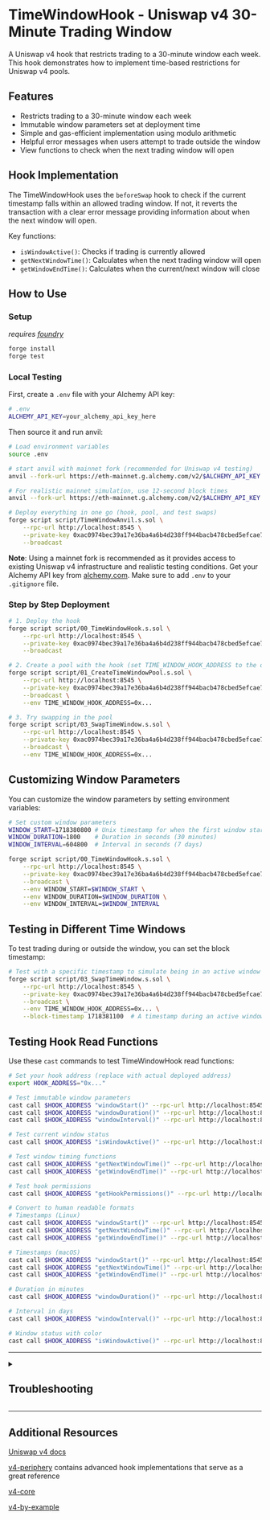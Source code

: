 # TimeWindowHook - Uniswap v4 30-Minute Trading Window

A Uniswap v4 hook that restricts trading to a 30-minute window each week. This hook demonstrates how to implement time-based restrictions for Uniswap v4 pools.

## Features

- Restricts trading to a 30-minute window each week
- Immutable window parameters set at deployment time
- Simple and gas-efficient implementation using modulo arithmetic
- Helpful error messages when users attempt to trade outside the window
- View functions to check when the next trading window will open

## Hook Implementation

The TimeWindowHook uses the `beforeSwap` hook to check if the current timestamp falls within an allowed trading window. If not, it reverts the transaction with a clear error message providing information about when the next window will open.

Key functions:
- `isWindowActive()`: Checks if trading is currently allowed
- `getNextWindowTime()`: Calculates when the next trading window will open
- `getWindowEndTime()`: Calculates when the current/next window will close

## How to Use

### Setup

*requires [foundry](https://book.getfoundry.sh)*

```bash
forge install
forge test
```

### Local Testing

First, create a `.env` file with your Alchemy API key:

```bash
# .env
ALCHEMY_API_KEY=your_alchemy_api_key_here
```

Then source it and run anvil:

```bash
# Load environment variables
source .env

# start anvil with mainnet fork (recommended for Uniswap v4 testing)
anvil --fork-url https://eth-mainnet.g.alchemy.com/v2/$ALCHEMY_API_KEY

# For realistic mainnet simulation, use 12-second block times
anvil --fork-url https://eth-mainnet.g.alchemy.com/v2/$ALCHEMY_API_KEY --block-time 12

# Deploy everything in one go (hook, pool, and test swaps)
forge script script/TimeWindowAnvil.s.sol \
    --rpc-url http://localhost:8545 \
    --private-key 0xac0974bec39a17e36ba4a6b4d238ff944bacb478cbed5efcae784d7bf4f2ff80 \
    --broadcast
```

**Note**: Using a mainnet fork is recommended as it provides access to existing Uniswap v4 infrastructure and realistic testing conditions. Get your Alchemy API key from [alchemy.com](https://www.alchemy.com/). Make sure to add `.env` to your `.gitignore` file.

### Step by Step Deployment

```bash
# 1. Deploy the hook
forge script script/00_TimeWindowHook.s.sol \
    --rpc-url http://localhost:8545 \
    --private-key 0xac0974bec39a17e36ba4a6b4d238ff944bacb478cbed5efcae784d7bf4f2ff80 \
    --broadcast

# 2. Create a pool with the hook (set TIME_WINDOW_HOOK_ADDRESS to the deployed hook address)
forge script script/01_CreateTimeWindowPool.s.sol \
    --rpc-url http://localhost:8545 \
    --private-key 0xac0974bec39a17e36ba4a6b4d238ff944bacb478cbed5efcae784d7bf4f2ff80 \
    --broadcast \
    --env TIME_WINDOW_HOOK_ADDRESS=0x...

# 3. Try swapping in the pool
forge script script/03_SwapTimeWindow.s.sol \
    --rpc-url http://localhost:8545 \
    --private-key 0xac0974bec39a17e36ba4a6b4d238ff944bacb478cbed5efcae784d7bf4f2ff80 \
    --broadcast \
    --env TIME_WINDOW_HOOK_ADDRESS=0x...
```

## Customizing Window Parameters

You can customize the window parameters by setting environment variables:

```bash
# Set custom window parameters
WINDOW_START=1718380800 # Unix timestamp for when the first window starts
WINDOW_DURATION=1800    # Duration in seconds (30 minutes)
WINDOW_INTERVAL=604800  # Interval in seconds (7 days)

forge script script/00_TimeWindowHook.s.sol \
    --rpc-url http://localhost:8545 \
    --private-key 0xac0974bec39a17e36ba4a6b4d238ff944bacb478cbed5efcae784d7bf4f2ff80 \
    --broadcast \
    --env WINDOW_START=$WINDOW_START \
    --env WINDOW_DURATION=$WINDOW_DURATION \
    --env WINDOW_INTERVAL=$WINDOW_INTERVAL
```

## Testing in Different Time Windows

To test trading during or outside the window, you can set the block timestamp:

```bash
# Test with a specific timestamp to simulate being in an active window
forge script script/03_SwapTimeWindow.s.sol \
    --rpc-url http://localhost:8545 \
    --private-key 0xac0974bec39a17e36ba4a6b4d238ff944bacb478cbed5efcae784d7bf4f2ff80 \
    --broadcast \
    --env TIME_WINDOW_HOOK_ADDRESS=0x... \
    --block-timestamp 1718381100  # A timestamp during an active window
```

## Testing Hook Read Functions

Use these `cast` commands to test TimeWindowHook read functions:

```bash
# Set your hook address (replace with actual deployed address)
export HOOK_ADDRESS="0x..."

# Test immutable window parameters
cast call $HOOK_ADDRESS "windowStart()" --rpc-url http://localhost:8545
cast call $HOOK_ADDRESS "windowDuration()" --rpc-url http://localhost:8545  
cast call $HOOK_ADDRESS "windowInterval()" --rpc-url http://localhost:8545

# Test current window status
cast call $HOOK_ADDRESS "isWindowActive()" --rpc-url http://localhost:8545

# Test window timing functions
cast call $HOOK_ADDRESS "getNextWindowTime()" --rpc-url http://localhost:8545
cast call $HOOK_ADDRESS "getWindowEndTime()" --rpc-url http://localhost:8545

# Test hook permissions
cast call $HOOK_ADDRESS "getHookPermissions()" --rpc-url http://localhost:8545

# Convert to human readable formats
# Timestamps (Linux)
cast call $HOOK_ADDRESS "windowStart()" --rpc-url http://localhost:8545 | xargs printf "%d\n" | xargs -I {} date -d @{}
cast call $HOOK_ADDRESS "getNextWindowTime()" --rpc-url http://localhost:8545 | xargs printf "%d\n" | xargs -I {} date -d @{}
cast call $HOOK_ADDRESS "getWindowEndTime()" --rpc-url http://localhost:8545 | xargs printf "%d\n" | xargs -I {} date -d @{}

# Timestamps (macOS)
cast call $HOOK_ADDRESS "windowStart()" --rpc-url http://localhost:8545 | xargs printf "%d\n" | xargs -I {} date -r {}
cast call $HOOK_ADDRESS "getNextWindowTime()" --rpc-url http://localhost:8545 | xargs printf "%d\n" | xargs -I {} date -r {}
cast call $HOOK_ADDRESS "getWindowEndTime()" --rpc-url http://localhost:8545 | xargs printf "%d\n" | xargs -I {} date -r {}

# Duration in minutes
cast call $HOOK_ADDRESS "windowDuration()" --rpc-url http://localhost:8545 | xargs printf "%d\n" | xargs -I {} echo "$(({} / 60)) minutes"

# Interval in days
cast call $HOOK_ADDRESS "windowInterval()" --rpc-url http://localhost:8545 | xargs printf "%d\n" | xargs -I {} echo "$(({} / 86400)) days"

# Window status with color
cast call $HOOK_ADDRESS "isWindowActive()" --rpc-url http://localhost:8545 | grep -q "0x0000000000000000000000000000000000000000000000000000000000000001" && echo "✅ Window ACTIVE" || echo "❌ Window INACTIVE"
```

---

<details>
<summary><h2>Troubleshooting</h2></summary>

### *Permission Denied*

When installing dependencies with `forge install`, Github may throw a `Permission Denied` error

Typically caused by missing Github SSH keys, and can be resolved by following the steps [here](https://docs.github.com/en/github/authenticating-to-github/connecting-to-github-with-ssh) 

Or [adding the keys to your ssh-agent](https://docs.github.com/en/authentication/connecting-to-github-with-ssh/generating-a-new-ssh-key-and-adding-it-to-the-ssh-agent#adding-your-ssh-key-to-the-ssh-agent), if you have already uploaded SSH keys

### Hook deployment failures

Hook deployment failures are caused by incorrect flags or incorrect salt mining

1. Verify the flags are in agreement:
    * `getHookCalls()` returns the correct flags
    * `flags` provided to `HookMiner.find(...)`
2. Verify salt mining is correct:
    * In **forge test**: the *deployer* for: `new Hook{salt: salt}(...)` and `HookMiner.find(deployer, ...)` are the same. This will be `address(this)`. If using `vm.prank`, the deployer will be the pranking address
    * In **forge script**: the deployer must be the CREATE2 Proxy: `0x4e59b44847b379578588920cA78FbF26c0B4956C`
        * If anvil does not have the CREATE2 deployer, your foundry may be out of date. You can update it with `foundryup`

</details>

---

## Additional Resources

[Uniswap v4 docs](https://docs.uniswap.org/contracts/v4/overview)

[v4-periphery](https://github.com/uniswap/v4-periphery) contains advanced hook implementations that serve as a great reference

[v4-core](https://github.com/uniswap/v4-core)

[v4-by-example](https://v4-by-example.org)
